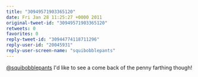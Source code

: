 ```yaml
---
title: "30949571903365120"
date: Fri Jan 28 11:25:27 +0000 2011
original-tweet-id: "30949571903365120"
retweets: 0
favorites: 0
reply-tweet-id: "30944774118711296"
reply-user-id: "20045931"
reply-user-screen-name: "squibobblepants"
---
```

<a href="https://twitter.com/squibobblepants">@squibobblepants</a> I'd like to see a come back of the penny farthing though!
